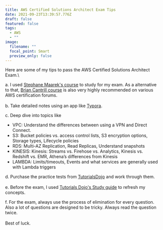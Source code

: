 ```yaml
---
title: AWS Certified Solutions Architect Exam Tips
date: 2021-09-23T13:39:57.776Z
draft: false
featured: false
tags:
  - AWS
  - ""
image:
  filename: ""
  focal_point: Smart
  preview_only: false
---
```

Here are some of my tips to pass the AWS Certified Solutions Architect Exam.\

a. I used [Stephane Maarek's course](https://www.udemy.com/course/aws-certified-solutions-architect-associate-saa-c02/) to study for my exam. As a alternative to that, [Brian Cantrill course](https://learn.cantrill.io/p/aws-certified-solutions-architect-associate-saa-c02) is also very highly recommended on various AWS certification forums. \
\
b. Take detailed notes using an app like [Typora](https://typora.io/).

c. Deep dive into topics like

* VPC: Understand the differences between using a VPN and Direct Connect.
* S3: Bucket policies vs. access control lists, S3 encryption options, Storage types, Lifecycle policies
* RDS: Multi-AZ Replication, Read Replicas, Understand snapshots
* KINESIS:  Kinesis: Streams vs. Firehose vs. Analytics, Kinesis vs. Redshift vs. EMR, Athena’s differences from Kinesis
* LAMBDA: Limits/timeouts, Events and what services are generally used with Lambda triggers

d. Purchase the practice tests from [TutorialsDojo](https://portal.tutorialsdojo.com/courses/aws-certified-solutions-architect-associate-practice-exams/) and work through them.\
\
e. Before the exam, I used [Tutorials Dojo's Study guide](https://portal.tutorialsdojo.com/product/tutorials-dojo-study-guide-ebook-aws-certified-solutions-architect-associate/) to refresh my concepts. 

f. For the exam, always use the process of elimination for every question. \
Also a lot of questions are designed to be tricky. Always read the question twice. \
\
Best of luck.